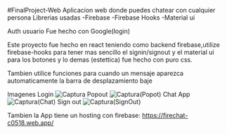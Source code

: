 #FinalProject-Web
Aplicacion web donde puedes chatear con cualquier persona
Librerias usadas
-Firebase
-Firebase Hooks
-Material ui

Auth usuario
Fue hecho con Google(login)

Este proyecto fue hecho en react teniendo como backend firebase,utilize firebase-hooks para tener mas sencillo el signin/signout y el material ui para los botones y lo demas
(estettica) fue hecho con puro css.

Tambien utilice funciones para cuando un mensaje aparezca automaticamente la barra de desplazamiento baje 

Imagenes
Login
![Captura](https://user-images.githubusercontent.com/78440424/128394389-ae60a634-e02e-4911-a2f1-dbf3fa6135c7.PNG)
Popout
![Captura(Popot)](https://user-images.githubusercontent.com/78440424/128394481-42f58df3-55f4-4419-9fbe-80dde0f2469f.PNG)
Chat App
![Captura(Chat)](https://user-images.githubusercontent.com/78440424/128394568-dee4d22d-169d-4b3b-b1d8-de0df6a54544.PNG)
Sign out
![Captura(SignOut)](https://user-images.githubusercontent.com/78440424/128394651-7c234bd9-5ce4-473f-a531-79e6b7fec20e.PNG)


Tambien la App tiene un hosting con firebase:
https://firechat-c0518.web.app/



